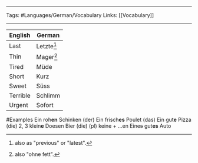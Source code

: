___
Tags: #Languages/German/Vocabulary 
Links: [[Vocabulary]]
___
English | German
------------ | ------------
Last | Letzte[^1]
Thin | Mager[^2]
Tired | Müde
Short | Kurz
Sweet | Süss
Terrible| Schlimm
Urgent | Sofort


#Examples
Ein roh**en** Schinken (der)
Ein frisch**es** Poulet (das)
Ein gut**e** Pizza (die)
2, 3 klein**e** Doesen Bier (die)
(pl) keine + ...en
Ein~~es~~ gut**es** Auto



[^1]: also as "previous" or "latest".
[^2]: also "ohne fett".
